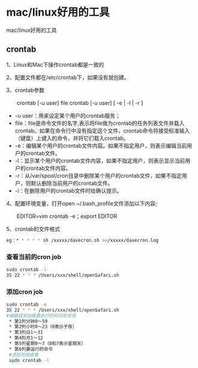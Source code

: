 # mac/linux好用的工具


mac/linux好用的工具



## crontab

1、Linux和Mac下操作crontab都是一致的

2、配置文件都在/etc/crontab下，如果没有就创建。

3、crontab参数

　　crontab [-u user] file crontab [-u user] [ -e | -l | -r ]

- -u user：用来设定某个用户的crontab服务；
- file：file是命令文件的名字,表示将file做为crontab的任务列表文件并载入crontab。如果在命令行中没有指定这个文件，crontab命令将接受标准输入（键盘）上键入的命令，并将它们载入crontab。
- -e：编辑某个用户的crontab文件内容。如果不指定用户，则表示编辑当前用户的crontab文件。
- -l：显示某个用户的crontab文件内容，如果不指定用户，则表示显示当前用户的crontab文件内容。
- -r：从/var/spool/cron目录中删除某个用户的crontab文件，如果不指定用户，则默认删除当前用户的crontab文件。
- -i：在删除用户的crontab文件时给确认提示。

 

4、配置环境变量，打开open ~/.bash_profile文件添加以下内容;

　　EDITOR=vim crontab -e；export EDITOR

5、crontab的文件格式

```bash
eg：* * * * * sh /xxxxx/davecron.sh >>/xxxxx/davecron.log
```



### 查看当前的cron job

```bash
sudo crontab -l                                                                                                                                          
35 22 * * * /Users/xxx/shell/openSafari.sh
```

### 添加cron job

```bash
sudo crontab -e 
35 22 * * * /Users/xxx/shell/openSafari.sh
#编辑或添加需要执行的时间和任务
 * 第1列分钟0～59
 * 第2列小时0～23（0表示子夜）
 * 第3列日1～31
 * 第4列月1～12
 * 第5列星期0～7（0和7表示星期天）
 * 第6列要运行的命令
 #添加完成查看
 sudo crontab -l                                                                                                                                          

```


